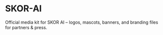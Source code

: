 # SKOR-AI
Official media kit for SKOR AI – logos, mascots, banners, and branding files for partners &amp; press.
